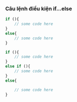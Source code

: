 
### Câu lệnh điều kiện if...else

```php
if (){
	// some code here
}
else{
	// some code here
}
```


```php
if (){
	// some code here
}
else if (){
	// some code here
}
else{

	// some code here
}
```

